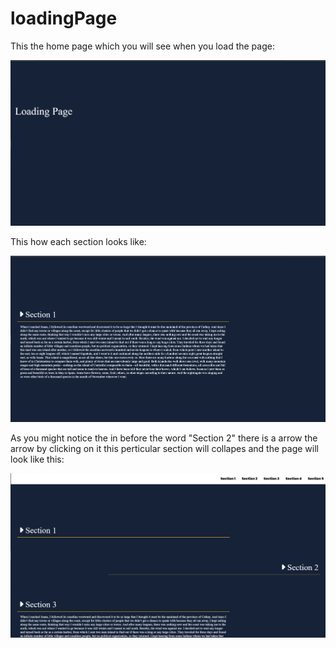 # loadingPage

This the home page which you will see when you load the page:

![home](images/home.png)


This how each section looks like:

![section](images/image1.png)

As you might notice the in before the word "Section 2" there is a arrow  the arrow by clicking on it this perticular section will collapes
and the page will look like this:

![collapsing](images/image2.png)
